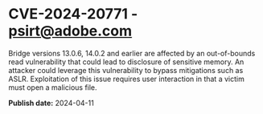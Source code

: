 # CVE-2024-20771 - psirt@adobe.com

Bridge versions 13.0.6, 14.0.2 and earlier are affected by an out-of-bounds read vulnerability that could lead to disclosure of sensitive memory. An attacker could leverage this vulnerability to bypass mitigations such as ASLR. Exploitation of this issue requires user interaction in that a victim must open a malicious file.

**Publish date:** 2024-04-11
